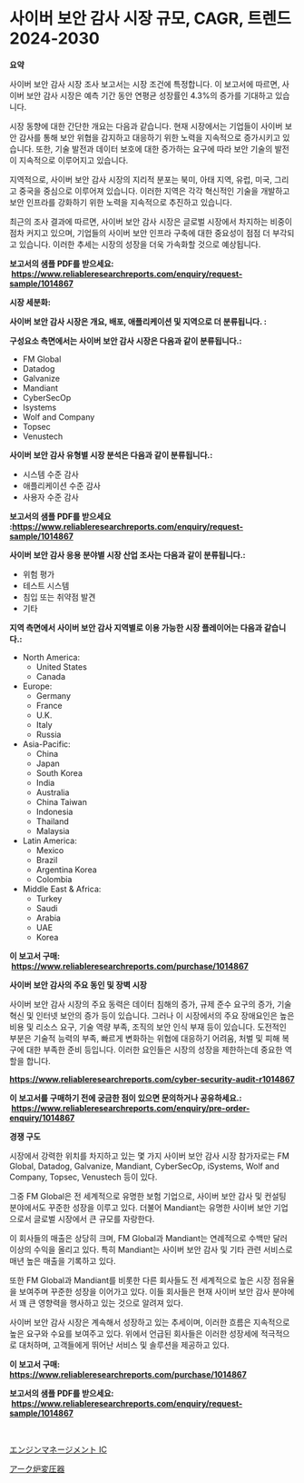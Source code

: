 <p><h1>사이버 보안 감사 시장 규모, CAGR, 트렌드 2024-2030</h1></p><p><strong>요약</strong></p>
<p><p>사이버 보안 감사 시장 조사 보고서는 시장 조건에 특정합니다. 이 보고서에 따르면, 사이버 보안 감사 시장은 예측 기간 동안 연평균 성장률인 4.3%의 증가를 기대하고 있습니다. </p><p>시장 동향에 대한 간단한 개요는 다음과 같습니다. 현재 시장에서는 기업들이 사이버 보안 감사를 통해 보안 위협을 감지하고 대응하기 위한 노력을 지속적으로 증가시키고 있습니다. 또한, 기술 발전과 데이터 보호에 대한 증가하는 요구에 따라 보안 기술의 발전이 지속적으로 이루어지고 있습니다.</p><p>지역적으로, 사이버 보안 감사 시장의 지리적 분포는 북미, 아태 지역, 유럽, 미국, 그리고 중국을 중심으로 이루어져 있습니다. 이러한 지역은 각각 혁신적인 기술을 개발하고 보안 인프라를 강화하기 위한 노력을 지속적으로 추진하고 있습니다.</p><p>최근의 조사 결과에 따르면, 사이버 보안 감사 시장은 글로벌 시장에서 차지하는 비중이 점차 커지고 있으며, 기업들의 사이버 보안 인프라 구축에 대한 중요성이 점점 더 부각되고 있습니다. 이러한 추세는 시장의 성장을 더욱 가속화할 것으로 예상됩니다.</p></p>
<p><strong>보고서의 샘플 PDF를 받으세요: &nbsp;<a href="https://www.reliableresearchreports.com/enquiry/request-sample/1014867">https://www.reliableresearchreports.com/enquiry/request-sample/1014867</a></strong></p>
<p><strong>시장 세분화:</strong></p>
<p><strong> 사이버 보안 감사 시장은 개요, 배포, 애플리케이션 및 지역으로 더 분류됩니다. :</strong></p>
<p><strong>구성요소 측면에서는 사이버 보안 감사 시장은 다음과 같이 분류됩니다.:</strong></p>
<p><ul><li>FM Global</li><li>Datadog</li><li>Galvanize</li><li>Mandiant</li><li>Cyber​​SecOp</li><li>Isystems</li><li>Wolf and Company</li><li>Topsec</li><li>Venustech</li></ul></p>
<p><strong> 사이버 보안 감사 유형별 시장 분석은 다음과 같이 분류됩니다.:</strong></p>
<p><ul><li>시스템 수준 감사</li><li>애플리케이션 수준 감사</li><li>사용자 수준 감사</li></ul></p>
<p><strong>보고서의 샘플 PDF를 받으세요 :<a href="https://www.reliableresearchreports.com/enquiry/request-sample/1014867">https://www.reliableresearchreports.com/enquiry/request-sample/1014867</a></strong></p>
<p><strong> 사이버 보안 감사 응용 분야별 시장 산업 조사는 다음과 같이 분류됩니다.:</strong></p>
<p><ul><li>위험 평가</li><li>테스트 시스템</li><li>침입 또는 취약점 발견</li><li>기타</li></ul></p>
<p><strong>지역 측면에서 사이버 보안 감사 지역별로 이용 가능한 시장 플레이어는 다음과 같습니다.:</strong></p>
<p><ul>
    <li>
        North America:
        <ul>
            <li>United States</li>
            <li>Canada</li>
        </ul>
    </li>
    <li>
        Europe:
        <ul>
            <li>Germany</li>
            <li>France</li>
            <li>U.K.</li>
            <li>Italy</li>
            <li>Russia</li>
        </ul>
    </li>
    <li>
        Asia-Pacific:
        <ul>
            <li>China</li>
            <li>Japan</li>
            <li>South Korea</li>
            <li>India</li>
            <li>Australia</li>
            <li>China Taiwan</li>
            <li>Indonesia</li>
            <li>Thailand</li>
            <li>Malaysia</li>
        </ul>
    </li>
    <li>
        Latin America:
        <ul>
            <li>Mexico</li>
            <li>Brazil</li>
            <li>Argentina Korea</li>
            <li>Colombia</li>
        </ul>
    </li>
    <li>
        Middle East & Africa:
        <ul>
            <li>Turkey</li>
            <li>Saudi</li>
            <li>Arabia</li>
            <li>UAE</li>
            <li>Korea</li>
        </ul>
    </li>
    </ul></p>
<p><strong>이 보고서 구매: &nbsp;<a href="https://www.reliableresearchreports.com/purchase/1014867">https://www.reliableresearchreports.com/purchase/1014867</a></strong></p>
<p><strong>사이버 보안 감사의 주요 동인 및 장벽 시장</strong></p>
<p><p>사이버 보안 감사 시장의 주요 동력은 데이터 침해의 증가, 규제 준수 요구의 증가, 기술 혁신 및 인터넷 보안의 증가 등이 있습니다. 그러나 이 시장에서의 주요 장애요인은 높은 비용 및 리소스 요구, 기술 역량 부족, 조직의 보안 인식 부재 등이 있습니다. 도전적인 부분은 기술적 능력의 부족, 빠르게 변화하는 위협에 대응하기 어려움, 처벌 및 피해 복구에 대한 부족한 준비 등입니다. 이러한 요인들은 시장의 성장을 제한하는데 중요한 역할을 합니다.</p></p>
<p><strong><a href="https://www.reliableresearchreports.com/cyber-security-audit-r1014867">https://www.reliableresearchreports.com/cyber-security-audit-r1014867</a></strong></p>
<p><strong>이 보고서를 구매하기 전에 궁금한 점이 있으면 문의하거나 공유하세요.: &nbsp;<a href="https://www.reliableresearchreports.com/enquiry/pre-order-enquiry/1014867">https://www.reliableresearchreports.com/enquiry/pre-order-enquiry/1014867</a></strong></p>
<p><strong>경쟁 구도</strong></p>
<p><p>시장에서 강력한 위치를 차지하고 있는 몇 가지 사이버 보안 감사 시장 참가자로는 FM Global, Datadog, Galvanize, Mandiant, CyberSecOp, iSystems, Wolf and Company, Topsec, Venustech 등이 있다. </p><p>그중 FM Global은 전 세계적으로 유명한 보험 기업으로, 사이버 보안 감사 및 컨설팅 분야에서도 꾸준한 성장을 이루고 있다. 더불어 Mandiant는 유명한 사이버 보안 기업으로서 글로벌 시장에서 큰 규모를 자랑한다. </p><p>이 회사들의 매출은 상당히 크며, FM Global과 Mandiant는 연례적으로 수백만 달러 이상의 수익을 올리고 있다. 특히 Mandiant는 사이버 보안 감사 및 기타 관련 서비스로 매년 높은 매출을 기록하고 있다. </p><p>또한 FM Global과 Mandiant를 비롯한 다른 회사들도 전 세계적으로 높은 시장 점유율을 보여주며 꾸준한 성장을 이어가고 있다. 이들 회사들은 현재 사이버 보안 감사 분야에서 꽤 큰 영향력을 행사하고 있는 것으로 알려져 있다. </p><p>사이버 보안 감사 시장은 계속해서 성장하고 있는 추세이며, 이러한 흐름은 지속적으로 높은 요구와 수요를 보여주고 있다. 위에서 언급된 회사들은 이러한 성장세에 적극적으로 대처하며, 고객들에게 뛰어난 서비스 및 솔루션을 제공하고 있다.</p></p>
<p><strong>이 보고서 구매: &nbsp; <a href="https://www.reliableresearchreports.com/purchase/1014867">https://www.reliableresearchreports.com/purchase/1014867</a></strong></p>
<p><strong>보고서의 샘플 PDF를 받으세요: &nbsp;<a href="https://www.reliableresearchreports.com/enquiry/request-sample/1014867">https://www.reliableresearchreports.com/enquiry/request-sample/1014867</a></strong><strong></strong></p>
<p>&nbsp;</p>
<p><p><a href="https://github.com/laurenreichert/Market-Research-Report-List-1/blob/main/163657321448.md">エンジンマネージメント IC</a></p><p><a href="https://github.com/RodHoppe07/Market-Research-Report-List-1/blob/main/429296421449.md">アーク炉変圧器</a></p></p>